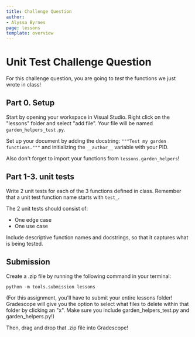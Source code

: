 ```yaml
---
title: Challenge Question 
author:
- Alyssa Byrnes
page: lessons
template: overview
---
```


# Unit Test Challenge Question

For this challenge question, you are going to *test* the functions we just wrote in class!

## Part 0. Setup

Start by opening your workspace in Visual Studio. Right click on the "lessons" folder and select "add file". Your file will be named `garden_helpers_test.py`.

Set up your document by adding the docstring:
`"""Test my garden functions."""` and initializing the `__author__` variable with your PID.

Also don't forget to import your functions from `lessons.garden_helpers`!

## Part 1-3. unit tests

Write 2 unit tests for each of the 3 functions defined in class. Remember that a unit test function name starts with `test_`.

The 2 unit tests should consist of:

* One edge case
* One use case

Include descriptive function names and docstrings, so that it captures what is being tested.


## Submission

Create a .zip file by running the following command in your terminal:

```python -m tools.submission lessons```

(For this assignment, you'll have to submit your entire lessons folder! Gradescope will give you the option to select what files to delete within that folder by clicking an "x". Make sure you include garden_helpers_test.py and garden_helpers.py!)

Then, drag and drop that .zip file into Gradescope!